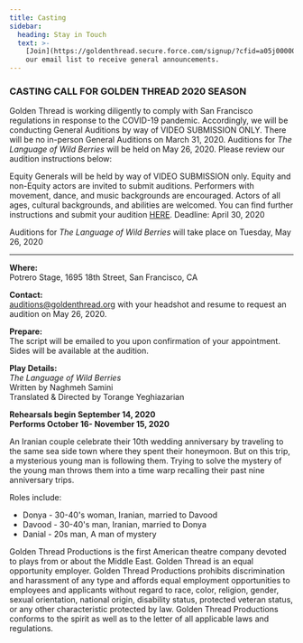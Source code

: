 ```yaml
---
title: Casting
sidebar:
  heading: Stay in Touch
  text: >-
    [Join](https://goldenthread.secure.force.com/signup/?cfid=a05j000000LsdhQAAR)
    our email list to receive general announcements.
---
```

### CASTING CALL FOR GOLDEN THREAD 2020 SEASON


Golden Thread is working diligently to comply with San Francisco regulations in response to the COVID-19 pandemic. Accordingly, we will be conducting General Auditions by way of VIDEO SUBMISSION ONLY. There will be no in-person General Auditions on March 31, 2020. Auditions for *The Language of Wild Berries* will be held on May 26, 2020. Please review our audition instructions below:

Equity Generals will be held by way of VIDEO SUBMISSION only. Equity and non-Equity actors are invited to submit auditions. Performers with movement, dance, and music backgrounds are encouraged. Actors of all ages, cultural backgrounds, and abilities are welcomed. You can find further instructions and submit your audition [HERE](https://docs.google.com/forms/d/1Qd3iiRlwbCw0MXwmSOqktMEo_Rk9BaRt8lciaO51aog/edit). Deadline: April 30, 2020

Auditions for *The Language of Wild Berries* will take place on Tuesday, May 26, 2020

---

**Where:**  
Potrero Stage, 1695 18th Street, San Francisco, CA 

**Contact:**  
auditions@goldenthread.org with your headshot and resume to request an audition on May 26, 2020.

**Prepare:**  
The script will be emailed to you upon confirmation of your appointment. Sides will be available at the audition. 

**Play Details:**  
*The Language of Wild Berries*  
Written by Naghmeh Samini  
Translated & Directed by Torange Yeghiazarian

**Rehearsals begin September 14, 2020  
Performs October 16- November 15, 2020**

An Iranian couple celebrate their 10th wedding anniversary by traveling to the same sea side town where they spent their honeymoon. But on this trip, a mysterious young man is following them. Trying to solve the mystery of the young man throws them into a time warp recalling their past nine anniversary trips.

Roles include:  
- Donya - 30-40's woman, Iranian, married to Davood  
- Davood - 30-40's man, Iranian, married to Donya  
- Danial - 20s man, A man of mystery

Golden Thread Productions is the first American theatre company devoted to plays from or about the Middle East. Golden Thread is an equal opportunity employer. Golden Thread Productions prohibits discrimination and harassment of any type and affords equal employment opportunities to employees and applicants without regard to race, color, religion, gender, sexual orientation, national origin, disability status, protected veteran status, or any other characteristic protected by law. Golden Thread Productions conforms to the spirit as well as to the letter of all applicable laws and regulations.

